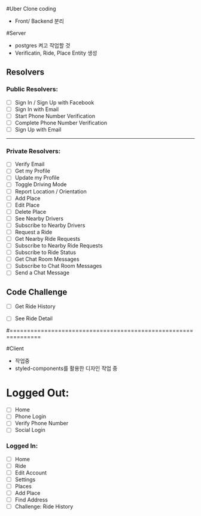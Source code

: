 #Uber Clone coding
 - Front/ Backend 분리

#Server
 - postgres 켜고 작업할 것
 - Verificatin, Ride, Place Entity 생성

## Resolvers

### Public Resolvers:

- [ ] Sign In / Sign Up with Facebook
- [ ] Sign In with Email
- [ ] Start Phone Number Verification
- [ ] Complete Phone Number Verification
- [ ] Sign Up with Email

---

### Private Resolvers:

- [ ] Verify Email
- [ ] Get my Profile
- [ ] Update my Profile
- [ ] Toggle Driving Mode
- [ ] Report Location / Orientation
- [ ] Add Place
- [ ] Edit Place
- [ ] Delete Place
- [ ] See Nearby Drivers
- [ ] Subscribe to Nearby Drivers
- [ ] Request a Ride
- [ ] Get Nearby Ride Requests
- [ ] Subscribe to Nearby Ride Requests
- [ ] Subscribe to Ride Status
- [ ] Get Chat Room Messages
- [ ] Subscribe to Chat Room Messages
- [ ] Send a Chat Message

## Code Challenge

- [ ] Get Ride History
- [ ] See Ride Detail



#===============================================================

#Client
 - 작업중
 - styled-components를 활용한 디자인 작업 중

# Logged Out:
- [ ] Home
- [ ] Phone Login
- [ ] Verify Phone Number
- [ ] Social Login

### Logged In:
- [ ] Home
- [ ] Ride
- [ ] Edit Account
- [ ] Settings
- [ ] Places
- [ ] Add Place
- [ ] Find Address
- [ ] Challenge: Ride History
